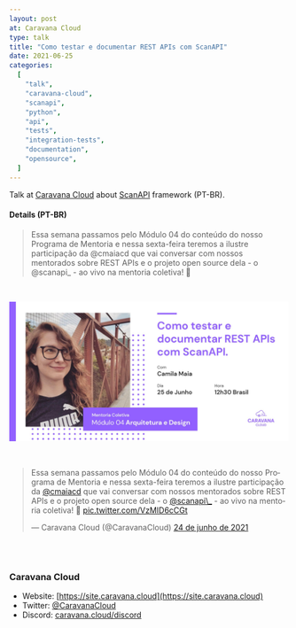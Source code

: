 ```yaml
---
layout: post
at: Caravana Cloud
type: talk
title: "Como testar e documentar REST APIs com ScanAPI"
date: 2021-06-25
categories:
  [
    "talk",
    "caravana-cloud",
    "scanapi",
    "python",
    "api",
    "tests",
    "integration-tests",
    "documentation",
    "opensource",
  ]
---
```


Talk at [Caravana Cloud](http://site.caravana.cloud) about [ScanAPI](https://scanapi.dev) framework
(PT-BR).

#### Details (PT-BR)

> Essa semana passamos pelo Módulo 04 do conteúdo do nosso Programa de Mentoria e nessa sexta-feira
> teremos a ilustre participação da @cmaiacd que vai conversar com nossos mentorados sobre REST
> APIs e o projeto open source dela - o @scanapi\_ - ao vivo na mentoria coletiva! 🤩

<br>
<p><img src="/assets/images/talk-at-caravana-cloud.jpg" alt="Caravana Cloud Banner " /></p>

<br>
<blockquote class="twitter-tweet" data-lang="pt" data-theme="light"><p lang="pt" dir="ltr">Essa semana passamos pelo Módulo 04 do conteúdo do nosso Programa de Mentoria e nessa sexta-feira teremos a ilustre participação da <a href="https://twitter.com/cmaiacd?ref_src=twsrc%5Etfw">@cmaiacd</a> que vai conversar com nossos mentorados sobre REST APIs e o projeto open source dela - o <a href="https://twitter.com/scanapi_?ref_src=twsrc%5Etfw">@scanapi\_</a> - ao vivo na mentoria coletiva! 🤩 <a href="https://t.co/VzMID6cCGt">pic.twitter.com/VzMID6cCGt</a></p>&mdash; Caravana Cloud (@CaravanaCloud) <a href="https://twitter.com/CaravanaCloud/status/1408084280497127426?ref_src=twsrc%5Etfw">24 de junho de 2021</a></blockquote> <script async src="https://platform.twitter.com/widgets.js" charset="utf-8"></script>

<br><script async class="speakerdeck-embed" data-id="22a40461050d45ee859459dcd906fb69" data-ratio="1.77777777777778" src="//speakerdeck.com/assets/embed.js"></script><br>

### Caravana Cloud

- Website: [https://site.caravana.cloud](https://site.caravana.cloud)
- Twitter: [@CaravanaCloud](https://twitter.com/CaravanaCloud)
- Discord: [caravana.cloud/discord](caravana.cloud/discord)
